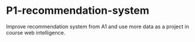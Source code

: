 # P1-recommendation-system
Improve recommendation system from A1 and use more data as a project in course web intelligence.
